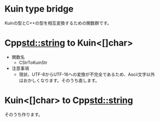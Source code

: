 # Kuin type bridge
Kuinの型とC++の型を相互変換するための関数群です。

# Cpp<std::string> to Kuin<[]char>
- 関数名
  - CStrToKuinStr
- 注意事項
  - 現状、UTF-8からUTF-16への変換が不完全であるため、Ascii文字以外はおかしくなります。そのうち直します。

# Kuin<[]char> to Cpp<std::string>
そのうち作ります。
